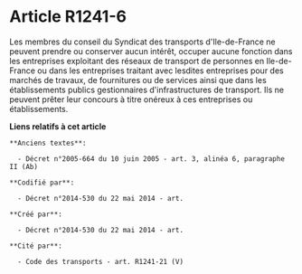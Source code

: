 # Article R1241-6

Les membres du conseil du Syndicat des transports d'Ile-de-France ne peuvent prendre ou conserver aucun intérêt, occuper
aucune fonction dans les entreprises exploitant des réseaux de transport de personnes en Ile-de-France ou dans les
entreprises traitant avec lesdites entreprises pour des marchés de travaux, de fournitures ou de services ainsi que dans les
établissements publics gestionnaires d'infrastructures de transport. Ils ne peuvent prêter leur concours à titre onéreux à
ces entreprises ou établissements.

**Liens relatifs à cet article**

	**Anciens textes**:

	  - Décret n°2005-664 du 10 juin 2005 - art. 3, alinéa 6, paragraphe II (Ab)

	**Codifié par**:

	  - Décret n°2014-530 du 22 mai 2014 - art.

	**Créé par**:

	  - Décret n°2014-530 du 22 mai 2014 - art.

	**Cité par**:

	  - Code des transports - art. R1241-21 (V)
